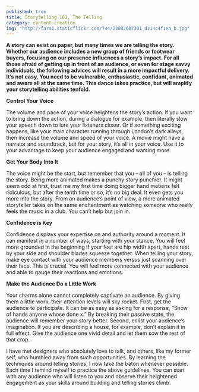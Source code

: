 ```yaml
---
published: true
title: Storytelling 101, The Telling
category: content-creation
img: "http://farm1.staticflickr.com/744/23082607301_d314c4f1ea_b.jpg"
---
```

**A story can exist on paper, but many times we are telling the story. Whether our audience includes a new group of friends or footwear buyers, focusing on our presence influences a story’s impact. For all those afraid of getting up in front of an audience, or even for stage savvy individuals, the following advices will result in a more impactful delivery. It’s not easy. You need to be vulnerable, enthusiastic, confidant, animated and aware all at the same time. This dance takes practice, but will amplify your storytelling abilities tenfold.** 

**Control Your Voice**

The volume and pace of your voice heightens the story’s action. If you want to bring down the action, during a dialogue for example, then literally slow your speech down to lure your listeners closer. Or if something exciting happens, like your main character running through London’s dark alleys, then increase the volume and speed of your voice. A movie might have a narrator and soundtrack, but for your story, it’s all in your voice. Use it to your advantage to keep your audience engaged and wanting more.  

**Get Your Body Into It**

The voice might be the start, but remember that you – all of you – is telling the story. Being more animated makes a punchy story punchier. It might seem odd at first, trust me my first time doing bigger hand motions felt ridiculous, but after the tenth time or so, it’s no big deal. It even gets you more into the story. From an audience’s point of view, a more animated storyteller takes on the same enchantment as watching someone who really feels the music in a club. You can’t help but join in.    

**Confidence is Key**

Confidence displays your expertise on and authority around a moment. It can manifest in a number of ways, starting with your stance. You will feel more grounded in the beginning if your feet are hip width apart, hands rest by your side and shoulder blades squeeze together. When telling your story, make eye contact with your audience members versus just scanning over their face. This is crucial. You will feel more connected with your audience and able to gauge their reactions and emotions. 

**Make the Audience Do a Little Work**

Your charms alone cannot completely captivate an audience. By giving them a little work, their attention levels will sky rocket. First, get the audience to participate. It can be as easy as asking for a response, “Show of hands anyone whose done x.” By breaking their passive state, the audience will remember your story better. Second, enlist your audience’s imagination. If you are describing a house, for example, don’t explain it in full effect. Give the audience one vivid detail and let them sow the rest of that crop. 

I have met designers who absolutely love to talk, and others, like my former self, who humbled away from such opportunities. By learning the techniques around telling stories, I now take the baton whenever possible. Each time I remind myself to practice the above guidelines. You can start with any audience who will listen to you and observe their heightened engagement as your skills around building and telling stories climb. 
